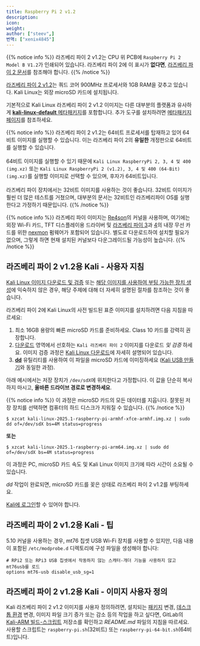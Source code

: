 ```yaml
---
title: Raspberry Pi 2 v1.2
description:
icon:
weight:
author: ["steev",]
번역: ["xenix4845"]
---
```


{{% notice info %}}
라즈베리 파이 2 v1.2는 CPU 위 PCB에 `Raspberry Pi 2 Model B V1.2`가 인쇄되어 있습니다. 라즈베리 파이 2에 이 표시가 **없다면**, [라즈베리 파이 2 문서](/docs/arm/raspberry-pi-2/)를 참조해야 합니다.
{{% /notice %}}

[라즈베리 파이 2 v1.2](https://www.raspberrypi.org/products/raspberry-pi-2-model-b/)는 쿼드 코어 900MHz 프로세서와 1GB RAM을 갖추고 있습니다. Kali Linux는 외장 microSD 카드에 설치됩니다.

기본적으로 Kali Linux 라즈베리 파이 2 v1.2 이미지는 다른 대부분의 플랫폼과 유사하게 [**kali-linux-default** 메타패키지](/docs/general-use/metapackages/)를 포함합니다. 추가 도구를 설치하려면 [메타패키지 페이지](/docs/general-use/metapackages/)를 참조하세요.

{{% notice info %}}
라즈베리 파이 2 v1.2는 64비트 프로세서를 탑재하고 있어 64비트 이미지를 실행할 수 있습니다. 이는 라즈베리 파이 2의 **유일한** 개정판으로 64비트를 실행할 수 있습니다.<br />
<br />
64비트 이미지를 실행할 수 있기 때문에 `Kali Linux RaspberryPi 2, 3, 4 및 400 (img.xz)` 또는 `Kali Linux RaspberryPi 2 (v1.2), 3, 4 및 400 (64-Bit) (img.xz)`를 실행할 이미지로 선택할 수 있으며, 후자가 64비트입니다.<br />
<br />
라즈베리 파이 장치에서는 32비트 이미지를 사용하는 것이 좋습니다. 32비트 이미지가 훨씬 더 많은 테스트를 거쳤으며, 대부분의 문서는 32비트인 라즈베리파이 OS를 실행한다고 가정하기 때문입니다.
{{% /notice %}}

{{% notice info %}}
라즈베리 파이 이미지는 [Re4son](https://twitter.com/re4sonkernel)의 커널을 사용하며, 여기에는 외장 Wi-Fi 카드, TFT 디스플레이용 드라이버 및 [라즈베리 파이 3](/docs/arm/raspberry-pi-3/)과 [4](/docs/arm/raspberry-pi-4/)의 내장 무선 카드를 위한 [nexmon](https://github.com/seemoo-lab/nexmon) 펌웨어가 포함되어 있습니다. 별도로 다운로드하여 설치할 필요가 없으며, 그렇게 하면 현재 설치된 커널보다 다운그레이드될 가능성이 높습니다.
{{% /notice %}}

## 라즈베리 파이 2 v1.2용 Kali - 사용자 지침

[Kali Linux 이미지 다운로드 및 검증](/docs/introduction/download-official-kali-linux-images/) 또는 [해당 이미지를 사용하여 부팅 가능한 장치 생성](/docs/usb/live-usb-install-with-windows/)에 익숙하지 않은 경우, 해당 주제에 대해 더 자세히 설명된 절차를 참조하는 것이 좋습니다.

라즈베리 파이 2에 Kali Linux의 사전 빌드된 표준 이미지를 설치하려면 다음 지침을 따르세요:

1. 최소 16GB 용량의 빠른 microSD 카드를 준비하세요. Class 10 카드를 강력히 권장합니다.
2. [다운로드](/get-kali/) 영역에서 선호하는 `Kali 라즈베리 파이 2` 이미지를 다운로드 _및 검증_ 하세요. 이미지 검증 과정은 [Kali Linux 다운로드](/docs/introduction/download-official-kali-linux-images/)에 자세히 설명되어 있습니다.
3. **[dd](https://manpages.debian.org/testing/coreutils/dd.1.en.html)** 유틸리티를 사용하여 이 파일을 microSD 카드에 이미징하세요 ([Kali USB 만들기](/docs/usb/live-usb-install-with-windows/)와 동일한 과정).

아래 예시에서는 저장 장치가 `/dev/sdX`에 위치한다고 가정합니다. 이 값을 단순히 복사하지 마시고, **올바른 드라이브 경로로 변경하세요**.

{{% notice info %}}
이 과정은 microSD 카드의 모든 데이터를 지웁니다. 잘못된 저장 장치를 선택하면 컴퓨터의 하드 디스크가 지워질 수 있습니다.
{{% /notice %}}

```console
$ xzcat kali-linux-2025.1-raspberry-pi-armhf-xfce-armhf.img.xz | sudo dd of=/dev/sdX bs=4M status=progress
```

**또는**

```console
$ xzcat kali-linux-2025.1-raspberry-pi-arm64.img.xz | sudo dd of=/dev/sdX bs=4M status=progress
```

이 과정은 PC, microSD 카드 속도 및 Kali Linux 이미지 크기에 따라 시간이 소요될 수 있습니다.

_dd_ 작업이 완료되면, microSD 카드를 꽂은 상태로 라즈베리 파이 2 v1.2를 부팅하세요.

[Kali에 로그인](/docs/introduction/default-credentials/)할 수 있어야 합니다.

## 라즈베리 파이 2 v1.2용 Kali - 팁

5.10 커널을 사용하는 경우, mt76 칩셋 USB Wi-Fi 장치를 사용할 수 있지만, 다음 내용이 포함된 `/etc/modprobe.d` 디렉토리에 구성 파일을 생성해야 합니다:

```plaintext
# RPi2 또는 RPi3 USB 칩셋에서 작동하지 않는 스캐터-개더 기능을 사용하지 않고 mt76usb를 로드
options mt76-usb disable_usb_sg=1
```

## 라즈베리 파이 2 v1.2용 Kali - 이미지 사용자 정의

Kali 라즈베리 파이 2 v1.2 이미지를 사용자 정의하려면, 설치되는 [패키지](/docs/general-use/metapackages/) 변경, [데스크톱 환경](/docs/general-use/switching-desktop-environments/) 변경, 이미지 파일 크기 증가 또는 감소 등의 작업을 하고 싶다면, GitLab의 [Kali-ARM 빌드-스크립트](https://gitlab.com/kalilinux/build-scripts/kali-arm) 저장소를 확인하고 _README.md_ 파일의 지침을 따르세요. 사용할 스크립트는 `raspberry-pi.sh`(32비트) 또는 `raspberry-pi-64-bit.sh`(64비트)입니다.

